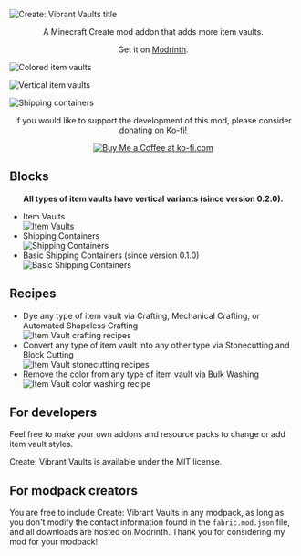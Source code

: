 ![Create: Vibrant Vaults title](https://cdn.modrinth.com/data/cached_images/0c8e5740bfeb71c30704c0b321004169438c48a0.png)

<p align="center">A Minecraft Create mod addon that adds more item vaults.</p>

<p align="center">Get it on <a href="https://modrinth.com/project/create-vibrant-vaults">Modrinth</a>.</p>

![Colored item vaults](https://cdn.modrinth.com/data/hddN8ksR/images/b45c21ae127473182ce6b7ec3fd98efd81139a21.png)

![Vertical item vaults](https://cdn.modrinth.com/data/hddN8ksR/images/d19e28d696b1fac2d882e4daa0f1bb217a793bb7.png)

![Shipping containers](https://cdn.modrinth.com/data/hddN8ksR/images/c354f5e7d1da0894dad2a5378c7463e6cc710d2d.png)

<p align="center">If you would like to support the development of this mod, please consider <a href="https://ko-fi.com/zlt09">donating on Ko-fi</a>!</p>

<div align="center"><a href='https://ko-fi.com/J3J810251V' target='_blank'><img src='https://storage.ko-fi.com/cdn/kofi3.png?v=3' alt='Buy Me a Coffee at ko-fi.com'></a></div>

## Blocks

<p align="center"><b>All types of item vaults have vertical variants (since version 0.2.0).</b></p>

- Item Vaults  
  ![Item Vaults](https://cdn.modrinth.com/data/cached_images/9cbba9c07a9df70a3791c5129544110b8d1d8462.gif)
- Shipping Containers  
  ![Shipping Containers](https://cdn.modrinth.com/data/cached_images/151789ca57af7e219e5da014c3e7909db8ecea55.gif)
- Basic Shipping Containers (since version 0.1.0)  
  ![Basic Shipping Containers](https://cdn.modrinth.com/data/cached_images/eefeae38a2366b4cde2a5a8b7fe6dab261ba777d.gif)

## Recipes

- Dye any type of item vault via Crafting, Mechanical Crafting, or Automated Shapeless Crafting  
  ![Item Vault crafting recipes](https://cdn.modrinth.com/data/cached_images/033dda621d8d4d2bc010f604729c82a7cda087ff.gif)
- Convert any type of item vault into any other type via Stonecutting and Block Cutting  
  ![Item Vault stonecutting recipes](https://cdn.modrinth.com/data/cached_images/da3845cb553468cec54fc37e3d03ed13a311b122.gif)
- Remove the color from any type of item vault via Bulk Washing  
  ![Item Vault color washing recipe](https://cdn.modrinth.com/data/cached_images/e6a2e90d90e75d9e4927904b246bcd35b7b90539.png)

## For developers

Feel free to make your own addons and resource packs to change or add item vault styles.

Create: Vibrant Vaults is available under the MIT license.

## For modpack creators

You are free to include Create: Vibrant Vaults in any modpack, as long as you don't modify the contact information found in the `fabric.mod.json` file, and all downloads are hosted on Modrinth. Thank you for considering my mod for your modpack!